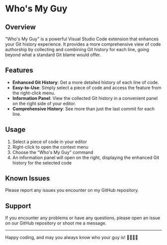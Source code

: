 # Who's My Guy

## Overview

"Who's My Guy" is a powerful Visual Studio Code extension that enhances your Git history experience. It provides a more comprehensive view of code authorship by collecting and combining Git history for each line, going beyond what a standard Git blame would offer.

## Features

- **Enhanced Git History**: Get a more detailed history of each line of code.
- **Easy-to-Use**: Simply select a piece of code and access the feature from the right-click menu.
- **Information Panel**: View the collected Git history in a convenient panel on the right side of your editor.
- **Comprehensive History**: See more than just the last commit for each line.

## Usage

1. Select a piece of code in your editor
2. Right-click to open the context menu
3. Choose the "Who's My Guy" command
4. An information panel will open on the right, displaying the enhanced Git history for the selected code

## Known Issues

Please report any issues you encounter on my GitHub repository.

## Support

If you encounter any problems or have any questions, please open an issue on our GitHub repository or shoot me a message.

---

Happy coding, and may you always know who your guy is! 👨‍💻👩‍💻
